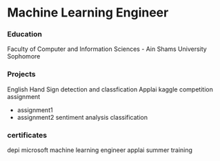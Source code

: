 # Machine Learning Engineer

### Education 
Faculty of Computer and Information Sciences - Ain Shams University
Sophomore

### Projects 
English Hand Sign detection and classfication
Applai kaggle competition assignment 
- assignment1
- assignment2
sentiment analysis classification

### certificates
depi microsoft machine learning engineer
applai summer training
